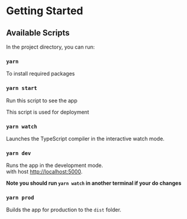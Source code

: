 # Getting Started

## Available Scripts

In the project directory, you can run:

### `yarn`

To install required packages

### `yarn start`

Run this script to see the app

This script is used for deployment

### `yarn watch`

Launches the TypeScript compiler in the interactive watch mode.

### `yarn dev`

Runs the app in the development mode.\
with host [http://localhost:5000](http://localhost:5000).

**Note you should run `yarn watch` in another terminal if your do changes**

### `yarn prod`

Builds the app for production to the `dist` folder.
